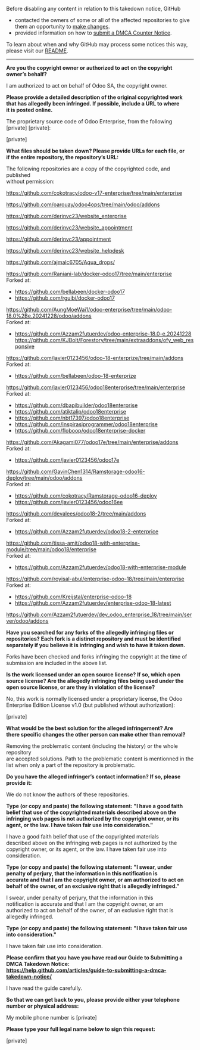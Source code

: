 Before disabling any content in relation to this takedown notice, GitHub  
- contacted the owners of some or all of the affected repositories to give them an opportunity to [make changes](https://docs.github.com/en/github/site-policy/dmca-takedown-policy#a-how-does-this-actually-work).  
- provided information on how to [submit a DMCA Counter Notice](https://docs.github.com/en/articles/guide-to-submitting-a-dmca-counter-notice).  
  
To learn about when and why GitHub may process some notices this way, please visit our [README](https://github.com/github/dmca/blob/master/README.md#anatomy-of-a-takedown-notice).  
  
---  
  
**Are you the copyright owner or authorized to act on the copyright  
owner’s behalf?**  
  
I am authorized to act on behalf of Odoo SA, the copyright owner.  
  
**Please provide a detailed description of the original copyrighted work  
that has allegedly been infringed. If possible, include a URL to where  
it is posted online.**  
  
The proprietary source code of Odoo Enterprise, from the following  
[private] [private]:  
  
[private]  
  
**What files should be taken down? Please provide URLs for each file, or  
if the entire repository, the repository’s URL:**  
  
The following repositories are a copy of the copyrighted code, and published  
without permission:  
  
https://github.com/cokotracy/odoo-v17-enterprise/tree/main/enterprise  
  
https://github.com/oarouay/odoo4ops/tree/main/odoo/addons  
  
https://github.com/derinvc23/website_enterprise  
  
https://github.com/derinvc23/website_appointment  
  
https://github.com/derinvc23/appointment  
  
https://github.com/derinvc23/website_helpdesk  
  
https://github.com/ajmalc6705/Aqua_drops/  
  
https://github.com/Raniani-lab/docker-odoo17/tree/main/enterprise  
Forked at:  
- https://github.com/bellabeen/docker-odoo17  
- https://github.com/rguibi/docker-odoo17  

https://github.com/AungMoeWai1/odoo-enterprise/tree/main/odoo-18.0%2Be.20241228/odoo/addons  
Forked at:  
- https://github.com/Azzam2futuerdev/odoo-enterprise-18.0-e.20241228  
https://github.com/KJBolt/Forestory/tree/main/extraaddons/ofy_web_responsive  
  
https://github.com/javier0123456/odoo-18-enterprize/tree/main/addons  
Forked at:  
- https://github.com/bellabeen/odoo-18-enterprize  

https://github.com/javier0123456/odoo18enterprise/tree/main/enterprise  
Forked at:  
- https://github.com/dbapibuilder/odoo18enterprise  
- https://github.com/atiktalip/odoo18enterprise  
- https://github.com/nbt17397/odoo18enterprise  
- https://github.com/inspirasiprogrammer/odoo18enterprise  
- https://github.com/floboop/odoo18enterprise-docker  

https://github.com/Akagami077/odoo17e/tree/main/enterprise/addons  
Forked at:  
- https://github.com/javier0123456/odoo17e  

https://github.com/GavinChen1314/Ramstorage-odoo16-deploy/tree/main/odoo/addons  
Forked at:  
- https://github.com/cokotracy/Ramstorage-odoo16-deploy  
- https://github.com/javier0123456/odoo16ee  

https://github.com/devalees/odoo18-2/tree/main/addons  
Forked at:  
- https://github.com/Azzam2futuerdev/odoo18-2-enterprice  

https://github.com/tissa-amit/odoo18-with-enterprise-module/tree/main/odoo18/enterprise  
Forked at:  
- https://github.com/Azzam2futuerdev/odoo18-with-enterprise-module  

https://github.com/royisal-abul/enterprise-odoo-18/tree/main/enterprise  
Forked at:  
- https://github.com/Kreijstal/enterprise-odoo-18  
- https://github.com/Azzam2futuerdev/enterprise-odoo-18-latest  

https://github.com/Azzam2futuerdev/dev_odoo_enterprise_18/tree/main/server/odoo/addons  
  
  
**Have you searched for any forks of the allegedly infringing files or  
repositories? Each fork is a distinct repository and must be identified  
separately if you believe it is infringing and wish to have it taken down.**  
  
Forks have been checked and forks infringing the copyright at the time of  
submission are included in the above list.  
  
**Is the work licensed under an open source license? If so, which open  
source license? Are the allegedly infringing files being used under the  
open source license, or are they in violation of the license?**  
  
No, this work is normally licensed under a proprietary license, the Odoo  
Enterprise Edition License v1.0 (but published without authorization):  
  
[private]  
  
**What would be the best solution for the alleged infringement? Are  
there specific changes the other person can make other than removal?**  
  
Removing the problematic content (including the history) or the whole repository  
are accepted solutions. Path to the problematic content is mentionned in the  
list when only a part of the repository is problematic.  
  
**Do you have the alleged infringer’s contact information? If so, please  
provide it:**  
  
We do not know the authors of these repositories.  
  
**Type (or copy and paste) the following statement: "I have a good faith  
belief that use of the copyrighted materials described above on the  
infringing web pages is not authorized by the copyright owner, or its  
agent, or the law. I have taken fair use into consideration."**  
  
I have a good faith belief that use of the copyrighted materials  
described above on the infringing web pages is not authorized by the  
copyright owner, or its agent, or the law. I have taken fair use into  
consideration.  
  
**Type (or copy and paste) the following statement: "I swear, under  
penalty of perjury, that the information in this notification is  
accurate and that I am the copyright owner, or am authorized to act on  
behalf of the owner, of an exclusive right that is allegedly infringed."**  
  
I swear, under penalty of perjury, that the information in this  
notification is accurate and that I am the copyright owner, or am  
authorized to act on behalf of the owner, of an exclusive right that is  
allegedly infringed.  
  
**Type (or copy and paste) the following statement: "I have taken fair use  
into consideration."**  
  
I have taken fair use into consideration.  
  
**Please confirm that you have you have read our Guide to Submitting a  
DMCA Takedown Notice:  
https://help.github.com/articles/guide-to-submitting-a-dmca-takedown-notice/**  
  
I have read the guide carefully.  
  
**So that we can get back to you, please provide either your telephone  
number or physical address:**  
  
My mobile phone number is [private]  
  
**Please type your full legal name below to sign this request:**  
  
[private]  
